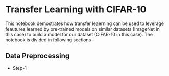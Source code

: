 # Transfer Learning with CIFAR-10
This notebook demostrates how transfer leaerning can be used to leverage feautures learned by pre-trained models on similar datasets (ImageNet in this case) to build a model for our dataset (CIFAR-10 in this case). The notebook is divided in following sections - 

## Data Preprocessing
* Step-1 

